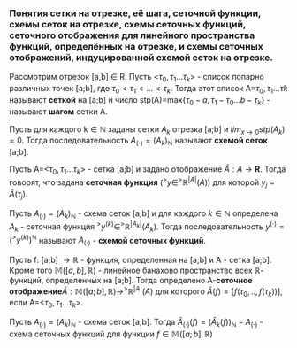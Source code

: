 ### Понятия сетки на отрезке, её шага, сеточной функции, схемы сеток на отрезке, схемы сеточных функций, сеточного отображения для линейного пространства функций, определённых на отрезке, и схемы сеточных отображений, индуцированной схемой сеток на отрезке.

Рассмотрим отрезок [a,b] $`\in`$ R. Пусть <$`\tau_{0},\tau_{1}...\tau_{k}`$> - список попарно различных точек [a;b], где $`\tau_{0}<\tau_{1}<...<\tau_{k}`$. Тогда этот список A=$`\tau_{0},\tau_{1}...\tau{k}`$ называют $`\textbf{сеткой}`$ на [a;b] и число stp(A)=max{$`\tau_{0}-a,\tau_{1}-\tau_{0}...b-\tau_{k}`$} - называют $`\textbf{шагом}`$ сетки А.

Пусть для каждого k$`\in \mathbb{N} `$ заданы сетки $`A_{k}`$ отрезка [a;b] и $`lim_{x \to 0}stp(A_{k})=0`$. Тогда последовательность $`A_{(\cdot)}=(A_{k})_{\mathbb{N}}`$ называют $`\textbf{схемой сеток}`$ [a;b].

Пусть A=<$`\tau_{0},\tau_{1}...\tau_{k}`$> - сетка [a;b] и задано отображение $`\hat{A}: A\to\textbf{R}`$. Тогда говорят, что задана $`\textbf{сеточная функция}`$  ($`^>y \in ^> \mathbb{R}^{|A|}(A))`$  для которой $`y_{j}=\hat{A}(\tau_{j})`$.

Пусть $`A_{(\cdot)}=(A_{k})_{\mathbb{N}}`$ - схема сеток [a;b] и для каждого $`k \in \mathbb{N}`$ определена $`A_{k}`$ - сеточная функция  $`^>y^{(k)} \in ^>\mathbb{R}^{|A_{k}|}(A_{k})`$.  Тогда последовательность $`y^{(\cdot)}=(^>y^{(k)})^{\mathbb{N}}`$ называют $`A_{(\cdot)}`$ - $`\textbf{схемой сеточных функций}`$.

Пусть f: [a;b] $`\to \mathbb{R}`$ - функция, определенная на [a;b] и A - сетка [a;b]. Кроме того $`\mathbb{M}([a,b],\mathbb{R})`$ - линейное банахово пространство  всех $`\mathbb{R}`$-функций, определенных на [a;b]. Тогда определено A-$`\textbf{сеточное отображение} \hat{A}:\mathbb{M}([a;b],\mathbb{R})\to^>\mathbb{R}^{|A|}(A)`$ для которого $`\hat{A}(f)=[f(\tau_{0},..,f(\tau_{k}))]`$, если A=<$`\tau_{0},\tau_{1}...\tau_{k}`$>. 

Пусть $` A_{(\cdot)}=(A_{k})_{\mathbb{N}}`$ - схема сеток [a;b]. Тогда $` \hat{A}_{(\cdot)}(f)=(\hat{A}_{k}(f))_{\mathbb{N}} - A_{(\cdot)}`$ - схема сеточных функций для функции $`f \in \mathbb{M}([a;b],\mathbb{R})`$
